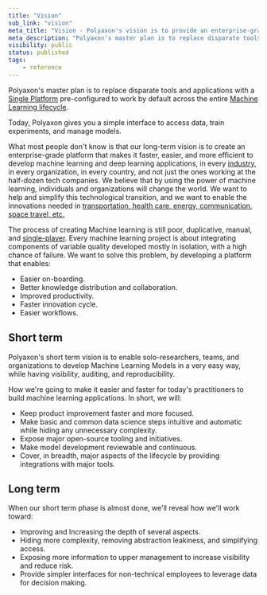 ```yaml
---
title: "Vision"
sub_link: "vision"
meta_title: "Vision - Polyaxon's vision is to provide an enterprise-grade platform For Machine Learning and Deep Learning Life Cycle"
meta_description: "Polyaxon's master plan is to replace disparate tools and applications with a Single Platform pre-configured to work by default across the entire Machine Learning lifecycle."
visibility: public
status: published
tags:
    - reference
---
```


Polyaxon's master plan is to replace disparate tools and applications with a [Single Platform](/docs/resources/one-platform/)
pre-configured to work by default across the entire [Machine Learning lifecycle](/docs/resources/machine-learning-lifecycle/).

Today, Polyaxon gives you a simple interface to access data, train experiments, and manage models.

What most people don't know is that our long-term vision is to create an enterprise-grade platform that makes it faster, easier, and more efficient to develop machine learning and deep learning applications,
in every [industry](/docs/resources/machine-learning-usecases/), in every organization, in every country, and not just the ones working at the half-dozen tech companies.
We believe that by using the power of machine learning, individuals and organizations will change the world. We want to help and simplify this technological transition,
and we want to enable the innovations needed in [transportation, health care, energy, communication, space travel, etc.](/docs/resources/machine-learning-usecases/)


The process of creating Machine learning is still poor, duplicative, manual, and [single-player](/docs/resources/machine-learning-personas/). Every machine learning project is about integrating components of variable quality developed mostly in isolation, with a high chance of failure.
We want to solve this problem, by developing a platform that enables:

 * Easier on-boarding.
 * Better knowledge distribution and collaboration.
 * Improved productivity.
 * Faster innovation cycle.
 * Easier workflows.


## Short term

Polyaxon's short term vision is to enable solo-researchers, teams, and organizations to develop Machine Learning Models in a very easy way, while having visibility, auditing, and reproducibility.

How we're going to make it easier and faster for today's practitioners to build machine learning applications. In short, we will:

 * Keep product improvement faster and more focused.
 * Make basic and common data science steps intuitive and automatic while hiding any unnecessary complexity.
 * Expose major open-source tooling and initiatives.
 * Make model development reviewable and continuous.
 * Cover, in breadth, major aspects of the lifecycle by providing integrations with major tools.

## Long term

When our short term phase is almost done, we'll reveal how we'll work toward:

 * Improving and Increasing the depth of several aspects.
 * Hiding more complexity, removing abstraction leakiness, and simplifying access.
 * Exposing more information to upper management to increase visibility and reduce risk.
 * Provide simpler interfaces for non-technical employees to leverage data for decision making.

